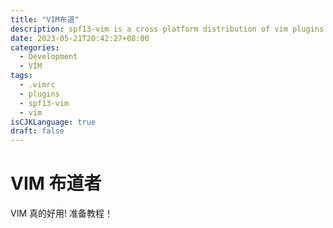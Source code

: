 ```yaml
---
title: "VIM布道"
description: spf13-vim is a cross platform distribution of vim plugins and resources for Vim.
date: 2023-05-21T20:42:27+08:00
categories:
  - Development
  - VIM
tags:
  - .vimrc
  - plugins
  - spf13-vim
  - vim
isCJKLanguage: true
draft: false
---
```


# VIM 布道者

VIM 真的好用! 准备教程！
